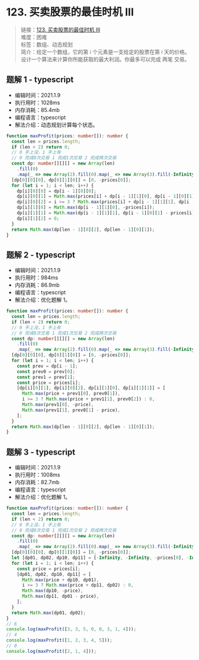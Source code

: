 # 123. 买卖股票的最佳时机 III

> 链接：[123. 买卖股票的最佳时机 III](https://leetcode-cn.com/problems/best-time-to-buy-and-sell-stock-iii/)  
> 难度：困难  
> 标签：数组、动态规划  
> 简介：给定一个数组，它的第 i 个元素是一支给定的股票在第 i 天的价格。设计一个算法来计算你所能获取的最大利润。你最多可以完成 两笔 交易。

## 题解 1 - typescript

- 编辑时间：2021.1.9
- 执行用时：1028ms
- 内存消耗：85.4mb
- 编程语言：typescript
- 解法介绍：动态规划计算每个状态。

```typescript
function maxProfit(prices: number[]): number {
  const len = prices.length;
  if (len < 2) return 0;
  // 0 手上没，1 手上有
  // 0 完成0次交易 1 完成1次交易 2 完成两次交易
  const dp: number[][][] = new Array(len)
    .fill(0)
    .map(_ => new Array(2).fill(0).map(_ => new Array(3).fill(-Infinity)));
  [dp[0][0][0], dp[0][1][0]] = [0, -prices[0]];
  for (let i = 1; i < len; i++) {
    dp[i][0][0] = dp[i - 1][0][0];
    dp[i][0][1] = Math.max(prices[i] + dp[i - 1][1][0], dp[i - 1][0][1]);
    dp[i][0][2] = i >= 3 ? Math.max(prices[i] + dp[i - 1][1][1], dp[i - 1][0][2]) : 0;
    dp[i][1][0] = Math.max(dp[i - 1][1][0], -prices[i]);
    dp[i][1][1] = Math.max(dp[i - 1][1][1], dp[i - 1][0][1] - prices[i]);
    dp[i][1][2] = 0;
  }
  return Math.max(dp[len - 1][0][2], dp[len - 1][0][1]);
}
```

## 题解 2 - typescript

- 编辑时间：2021.1.9
- 执行用时：984ms
- 内存消耗：86.9mb
- 编程语言：typescript
- 解法介绍：优化题解 1。

```typescript
function maxProfit(prices: number[]): number {
  const len = prices.length;
  if (len < 2) return 0;
  // 0 手上没，1 手上有
  // 0 完成0次交易 1 完成1次交易 2 完成两次交易
  const dp: number[][][] = new Array(len)
    .fill(0)
    .map(_ => new Array(2).fill(0).map(_ => new Array(3).fill(-Infinity)));
  [dp[0][0][0], dp[0][1][0]] = [0, -prices[0]];
  for (let i = 1; i < len; i++) {
    const prev = dp[i - 1];
    const prev0 = prev[0];
    const prev1 = prev[1];
    const price = prices[i];
    [dp[i][0][1], dp[i][0][2], dp[i][1][0], dp[i][1][1]] = [
      Math.max(price + prev1[0], prev0[1]),
      i >= 3 ? Math.max(price + prev1[1], prev0[2]) : 0,
      Math.max(prev1[0], -price),
      Math.max(prev1[1], prev0[1] - price),
    ];
  }
  return Math.max(dp[len - 1][0][2], dp[len - 1][0][1]);
}
```

## 题解 3 - typescript

- 编辑时间：2021.1.9
- 执行用时：1008ms
- 内存消耗：82.7mb
- 编程语言：typescript
- 解法介绍：优化题解 1。

```typescript
function maxProfit(prices: number[]): number {
  const len = prices.length;
  if (len < 2) return 0;
  // 0 手上没，1 手上有
  // 0 完成0次交易 1 完成1次交易 2 完成两次交易
  const dp: number[][][] = new Array(len)
    .fill(0)
    .map(_ => new Array(2).fill(0).map(_ => new Array(3).fill(-Infinity)));
  [dp[0][0][0], dp[0][1][0]] = [0, -prices[0]];
  let [dp01, dp02, dp10, dp11] = [-Infinity, -Infinity, -prices[0], -Infinity];
  for (let i = 1; i < len; i++) {
    const price = prices[i];
    [dp01, dp02, dp10, dp11] = [
      Math.max(price + dp10, dp01),
      i >= 3 ? Math.max(price + dp11, dp02) : 0,
      Math.max(dp10, -price),
      Math.max(dp11, dp01 - price),
    ];
  }
  return Math.max(dp01, dp02);
}
// 6
console.log(maxProfit([3, 3, 5, 0, 0, 3, 1, 4]));
// 4
console.log(maxProfit([1, 2, 3, 4, 5]));
// 0
console.log(maxProfit([2, 1, 4]));
```
